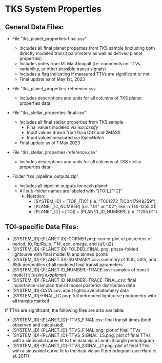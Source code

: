 # TKS System Properties
## General Data Files:
* File "tks_planet_properties-final.csv"
  * Includes all final planet properties from TKS sample (including both directly modeled transit parameters as well as derived planet properties)
  * Includes notes from M. MacDougall (i.e. comments on TTVs, variability, or other possible transit signals)
  * Includes a flag indicating if measured TTVs are significant or not
  * Final update as of May 1st, 2023
* File "tks_planet_properties-reference.csv
  * Includes descriptions and units for all columns of TKS planet properties data

* File "tks_stellar_properties-final.csv"
  * Includes all final stellar properties from TKS sample
    * Final values modeled via *isocassify*
    * Input values drawn from Gaia DR2 and 2MASS
    * Input values measured via *SpecMatch*
  * Final update as of 1 May 2023
* File "tks_stellar_properties-reference.csv"
  * Includes descriptions and units for all columns of TKS stellar properties data

* Folder "tks_pipeline_outputs.zip"
  * Includes all pipeline outputs for each planet
  * All sub-folder names are labeled with "[TOI]_[TIC]"
    * Notation:
      * [SYSTEM_ID] = [TOI]_[TIC] (i.e. "T001272_TIC0417948359")
      * [PLANET_ID_NUMBER] (i.e. ".01" or ".02"; like in TOI-1255.01)
      * [PLANET_ID] = [TOI] + [PLANET_ID_NUMBER] (i.e. "1255.01")

## TOI-specific Data Files:
- [SYSTEM_ID]-[PLANET ID]-CORNER.png: corner plot of posteriors of period, t0, Rp/Rs, b, T14, ecc, omega, and {u1, u2}
- [SYSTEM_ID]-[PLANET ID]-FOLDED_FINAL.png: phase-folded lightcurve with final model fit and binned points
- [SYSTEM_ID]-[PLANET ID]-SUMMARY.csv: summary of 15th, 50th, and 85th percentiles of all modeled final transit parameters
- [SYSTEM_ID]-[PLANET ID_NUMBER]-TRACE.csv: samples of transit model fit (using *exoplanet*)
- [SYSTEM_ID]-[PLANET ID_NUMBER]-TRACE_FINAL.csv: final importance-sampled transit model posterior distribution data
- [SYSTEM_ID]-DATA.csv: input lightcurve photometry data
- [SYSTEM_ID]-FINAL_LC.png: full detrended lightcurve photometry with all transits marked

If TTVs are significant, the following files are also available:
- [SYSTEM_ID]-[PLANET_ID]-TTVS_FINAL.csv: final transit times (both observed and calculated)
- [SYSTEM_ID]-[PLANET_ID]-TTVS_FINAL.png: plot of final TTVs
- [SYSTEM_ID]-[PLANET_ID]-TTVS_SIGNAL_LS.png: plot of final TTVs with a sinusoidal curve fit to the data via a Lomb-Scargle periodogram
- [SYSTEM_ID]-[PLANET_ID]-TTVS_SIGNAL_L1.png: plot of final TTVs with a sinusoidal curve fit to the data via an l1 periodogram (see Hara et al. 2017)
